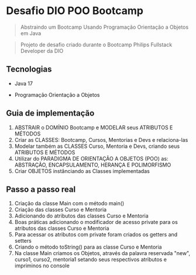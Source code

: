 # Desafio DIO POO Bootcamp

> Abstraindo um Bootcamp Usando Programação Orientação a Objetos em Java

> Projeto de desafio criado durante o Bootcamp Philips Fullstack Developer da DIO

## Tecnologias

- Java 17

- Programação Orientação a Objetos

## Guia de implementação

1. ABSTRAIR o DOMÍNIO Bootcamp e MODELAR seus ATRIBUTOS E MÉTODOS
2. Criar as CLASSES: Bootcamp, Cursos, Mentorias e Devs e relaciona-las
3. Modelar também as CLASSES Curso, Mentoria e Devs, criando seus ATRIBUTOS E MÉTODOS
4. Utilizar do PARADIGMA DE ORIENTAÇÃO A OBJETOS (POO) as: ABSTRAÇÃO, ENCAPSULAMENTO, HERANÇA E POLIMORFISMO
5. Criar OBJETOS instânciando as Classes implementadas

## Passo a passo real

01. Criação da classe Main com o método main()
02. Criação das classes Curso e Mentoria
03. Adicionando do atributos das classes Curso e Mentoria
04. Boas práticas adicionando o modificador de acesso private para os atributos das classes Curso e Mentoria
05. Para acessar os atributos com private foram criados os getters and setters
06. Criando o método toString() para as classe Curso e Mentoria
07. Na classe Main criamos os Objetos, através da palavra reservada "new", curso1, curso2, mentoria1 setando seus respectivos atributos e impriminos no console
